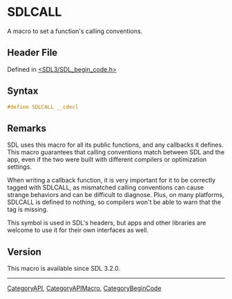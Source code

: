# SDLCALL

A macro to set a function's calling conventions.

## Header File

Defined in [<SDL3/SDL_begin_code.h>](https://github.com/libsdl-org/SDL/blob/main/include/SDL3/SDL_begin_code.h)

## Syntax

```c
#define SDLCALL __cdecl
```

## Remarks

SDL uses this macro for all its public functions, and any callbacks it
defines. This macro guarantees that calling conventions match between SDL
and the app, even if the two were built with different compilers or
optimization settings.

When writing a callback function, it is very important for it to be
correctly tagged with SDLCALL, as mismatched calling conventions can cause
strange behaviors and can be difficult to diagnose. Plus, on many
platforms, SDLCALL is defined to nothing, so compilers won't be able to
warn that the tag is missing.

This symbol is used in SDL's headers, but apps and other libraries are
welcome to use it for their own interfaces as well.

## Version

This macro is available since SDL 3.2.0.





----
[CategoryAPI](CategoryAPI), [CategoryAPIMacro](CategoryAPIMacro), [CategoryBeginCode](CategoryBeginCode)

